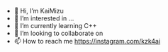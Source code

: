 - 👋 Hi, I’m KaiMizu
- 👀 I’m interested in ...
- 🌱 I’m currently learning C++
- 💞️ I’m looking to collaborate on
- 📫 How to reach me https://instagram.com/kzk4ai

<!---
KaiFutaba/KaiFutaba is a ✨ special ✨ repository because its `README.md` (this file) appears on your GitHub profile.
You can click the Preview link to take a look at your changes.
--->
